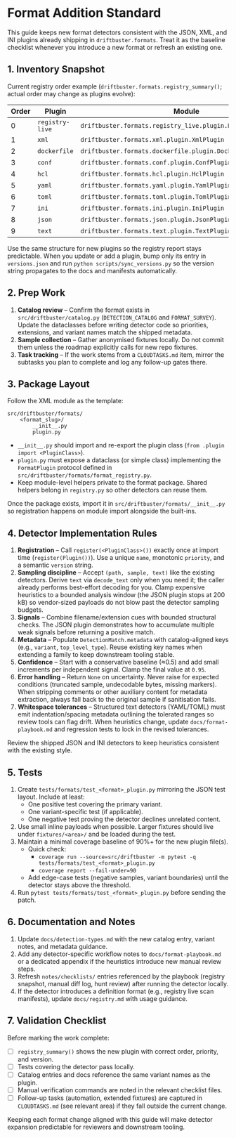 # Format Addition Standard

This guide keeps new format detectors consistent with the JSON, XML, and INI
plugins already shipping in `driftbuster.formats`. Treat it as the baseline
checklist whenever you introduce a new format or refresh an existing one.

## 1. Inventory Snapshot

Current registry order example (`driftbuster.formats.registry_summary()`; actual order may change as plugins evolve):

| Order | Plugin         | Module                                                        | Priority | Version |
|-------|----------------|---------------------------------------------------------------|----------|---------|
| 0     | `registry-live`| `driftbuster.formats.registry_live.plugin.RegistryLivePlugin`| 30       | 0.0.1   |
| 1     | `xml`          | `driftbuster.formats.xml.plugin.XmlPlugin`                    | 100      | 0.0.4   |
| 2     | `dockerfile`   | `driftbuster.formats.dockerfile.plugin.DockerfilePlugin`      | 120      | 0.0.1   |
| 3     | `conf`         | `driftbuster.formats.conf.plugin.ConfPlugin`                  | 150      | 0.0.1   |
| 4     | `hcl`          | `driftbuster.formats.hcl.plugin.HclPlugin`                    | 158      | 0.0.1   |
| 5     | `yaml`         | `driftbuster.formats.yaml.plugin.YamlPlugin`                  | 160      | 0.0.3   |
| 6     | `toml`         | `driftbuster.formats.toml.plugin.TomlPlugin`                  | 165      | 0.0.3   |
| 7     | `ini`          | `driftbuster.formats.ini.plugin.IniPlugin`                    | 170      | 0.0.1   |
| 8     | `json`         | `driftbuster.formats.json.plugin.JsonPlugin`                  | 200      | 0.0.3   |
| 9     | `text`         | `driftbuster.formats.text.plugin.TextPlugin`                  | 1000     | 0.0.1   |

Use the same structure for new plugins so the registry report stays predictable.
When you update or add a plugin, bump only its entry in `versions.json` and run
`python scripts/sync_versions.py` so the version string propagates to the docs
and manifests automatically.

## 2. Prep Work

1. **Catalog review** – Confirm the format exists in
   `src/driftbuster/catalog.py` (`DETECTION_CATALOG` and `FORMAT_SURVEY`). Update
   the dataclasses before writing detector code so priorities, extensions, and
   variant names match the shipped metadata.
2. **Sample collection** – Gather anonymised fixtures locally. Do not commit
   them unless the roadmap explicitly calls for new repo fixtures.
3. **Task tracking** – If the work stems from a `CLOUDTASKS.md` item, mirror the
   subtasks you plan to complete and log any follow-up gates there.

## 3. Package Layout

Follow the XML module as the template:

```
src/driftbuster/formats/
    <format_slug>/
        __init__.py
        plugin.py
```

* `__init__.py` should import and re-export the plugin class (`from .plugin
  import <PluginClass>`).
* `plugin.py` must expose a dataclass (or simple class) implementing the
  `FormatPlugin` protocol defined in `src/driftbuster/formats/format_registry.py`.
* Keep module-level helpers private to the format package. Shared helpers belong
  in `registry.py` so other detectors can reuse them.

Once the package exists, import it in `src/driftbuster/formats/__init__.py` so
registration happens on module import alongside the built-ins.

## 4. Detector Implementation Rules

1. **Registration** – Call `register(<PluginClass>())` exactly once at import
   time (`register(Plugin())`). Use a unique `name`, monotonic `priority`, and a
   semantic `version` string.
2. **Sampling discipline** – Accept `(path, sample, text)` like the existing
   detectors. Derive `text` via `decode_text` only when you need it; the caller
   already performs best-effort decoding for you. Clamp expensive heuristics to
   a bounded analysis window (the JSON plugin stops at 200 kB) so vendor-sized
   payloads do not blow past the detector sampling budgets.
3. **Signals** – Combine filename/extension cues with bounded structural checks.
   The JSON plugin demonstrates how to accumulate multiple weak signals before
   returning a positive match.
4. **Metadata** – Populate `DetectionMatch.metadata` with catalog-aligned keys
   (e.g., `variant`, `top_level_type`). Reuse existing key names when extending a
   family to keep downstream tooling stable.
5. **Confidence** – Start with a conservative baseline (≈0.5) and add small
   increments per independent signal. Clamp the final value at `0.95`.
6. **Error handling** – Return `None` on uncertainty. Never raise for expected
   conditions (truncated sample, undecodable bytes, missing markers). When
   stripping comments or other auxiliary content for metadata extraction,
   always fall back to the original sample if sanitisation fails.
7. **Whitespace tolerances** – Structured text detectors (YAML/TOML) must emit
   indentation/spacing metadata outlining the tolerated ranges so review tools
   can flag drift. When heuristics change, update `docs/format-playbook.md` and
   regression tests to lock in the revised tolerances.

Review the shipped JSON and INI detectors to keep heuristics consistent with the
existing style.

## 5. Tests

1. Create `tests/formats/test_<format>_plugin.py` mirroring the JSON test
   layout. Include at least:
   * One positive test covering the primary variant.
   * One variant-specific test (if applicable).
   * One negative test proving the detector declines unrelated content.
2. Use small inline payloads when possible. Larger fixtures should live under
   `fixtures/<area>/` and be loaded during the test.
3. Maintain a minimal coverage baseline of 90%+ for the new plugin file(s).
   - Quick check:
     - `coverage run --source=src/driftbuster -m pytest -q tests/formats/test_<format>_plugin.py`
     - `coverage report --fail-under=90`
   - Add edge-case tests (negative samples, variant boundaries) until the
     detector stays above the threshold.
4. Run `pytest tests/formats/test_<format>_plugin.py` before sending the patch.

## 6. Documentation and Notes

1. Update `docs/detection-types.md` with the new catalog entry, variant notes,
   and metadata guidance.
2. Add any detector-specific workflow notes to `docs/format-playbook.md` or a
   dedicated appendix if the heuristics introduce new manual review steps.
3. Refresh `notes/checklists/` entries referenced by the playbook (registry
   snapshot, manual diff log, hunt review) after running the detector locally.
4. If the detector introduces a definition format (e.g., registry live scan
   manifests), update `docs/registry.md` with usage guidance.

## 7. Validation Checklist

Before marking the work complete:

- [ ] `registry_summary()` shows the new plugin with correct order, priority,
      and version.
- [ ] Tests covering the detector pass locally.
- [ ] Catalog entries and docs reference the same variant names as the plugin.
- [ ] Manual verification commands are noted in the relevant checklist files.
- [ ] Follow-up tasks (automation, extended fixtures) are captured in
      `CLOUDTASKS.md` (see relevant area) if they fall outside the current change.

Keeping each format change aligned with this guide will make detector expansion
predictable for reviewers and downstream tooling.
